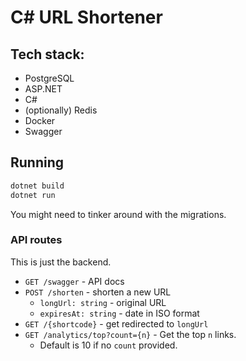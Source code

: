 # C# URL Shortener

## Tech stack:
- PostgreSQL
- ASP.NET
- C#
- (optionally) Redis
- Docker
- Swagger

## Running
```bash
dotnet build
dotnet run
```

You might need to tinker around with the migrations.

### API routes
This is just the backend.

- `GET /swagger` - API docs
- `POST /shorten` - shorten a new URL
    - `longUrl: string` - original URL
    - `expiresAt: string` - date in ISO format
- `GET /{shortcode}` - get redirected to `longUrl`
- `GET /analytics/top?count={n}` - Get the top `n` links.
    - Default is 10 if no `count` provided.
